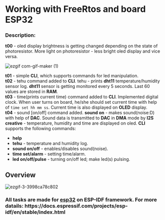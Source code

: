 <h1> Working with FreeRtos and board ESP32 </h1>

<h3> Description: </h3>
<b>t00</b> - oled display brightness is getting changed depending on the state of photoresistor. More light on photoresistor - less bright oled display and vice versa.<br>

![ezgif com-gif-maker (1)](https://user-images.githubusercontent.com/11888485/95690748-8b466580-0c22-11eb-8706-24b9bb175011.gif)

<b>t01</b> - simple <b>CLI</b>, which supports commands for led manipulation.<br>
<b>t02</b> - tehu command added to <b>CLI</b>. tehu - prints <b>dht11</b> temperature/humidity sensor log. <b>dht11</b> sensor is getting monitored every 5 seconds. Last 60 values are stored in <b>RAM</b>.<br>
<b>t03</b> - time(prints current time) command added to <b>CLI</b>. Implemented digital clock. When user turns on board, he/she should set current time with help of `time set hh mm ss`. Current time is also displayed on <b>OLED</b> display.<br>
 <b>t04</b> - sound [on/off] command added. <b>sound on</b> - makes sound(noise:D) with help of <b>DAC</b>. Sound data is transmitted to <b>DAC</b> in <b>DMA</b> mode by <b>I2S</b><br>
 <b>creative</b> - temperature, humidity and time are displayed on oled. <b>CLI</b> supports the following commands:
	<ul>
		<li><b>help</b></li>
		<li><b>tehu</b> - temperature and humidity log.</li>
		<li><b>sound on/off</b> - enables/disables sound(noise).</li>
		<li><b>time set/alarm</b> - setting time/alarm.</li>
		<li><b>led on/off/pulse</b> - turning on/off led; make led(s) pulsing.</li>
	</ul> 

<h2>Overview</h2>

![ezgif-3-3998ca78c802](https://user-images.githubusercontent.com/11888485/95690933-e7f65000-0c23-11eb-8175-e851e155d96f.gif)


<h3>All tasks are made for <a href="https://en.wikipedia.org/wiki/ESP32">esp32</a> on ESP-IDF framework.
For more datails:
https://docs.espressif.com/projects/esp-idf/en/stable/index.html</h3>
